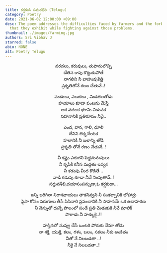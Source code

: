 ```yaml
---
title: కర్షకుడి సమరభేరి (Telugu)
category: Poetry
date: 2021-06-02 12:00:00 +09:00
desc: The poem addresses the difficulties faced by farmers and the forbearence
  that they exhibit while fighting against those problems.
thumbnail: ./images/farming.jpg
authors: Sri Vibhav J
starred: false
abio: NONE
alt: Poetry Telugu
---
```

<p style="text-align: center;align:center;">
వరదలు, కరువులు, తుఫానులొచ్చి<br>
చేతిన కాపు కొట్టుకుపోతే <br>
నాగలిని నీ బాహువుకెత్తి<br>
ప్రకృతితోనే రణం చేతువే..!
</p>
<p style="text-align: center;align:center;">
పందులు, ఎలుకలు , మిడతలతోడు<br>
హయాలు కూడా పంటను మేస్తే<br>
ఆశ వదలక భూమి విడువక <br>
సహనానికి ప్రతిరూపం నీవై..
</p>
<p style="text-align: center;align:center;">
ఎండ, వాన, గాలి, ధూలి <br>
దేనిని లెక్కచేయక<br>
హలానికి నీ బలాన్ని తోడి<br>
ప్రకృతి తోనే రణం చేతువే..!
</p>
<p style="text-align: center;align:center;">
నీ కష్టం ఎరుగని పెద్దమనుషులు<br>
నీ కృషికి కనీస మద్దతు ఇవ్వక<br>
నీ కడుపు మీద కొడితే ..<br>
వాడి కడుపు కూడా నీవే నింపుతావ్..!<br>
సద్గునశీలి,దయాసంపన్నుడా,ఓ కర్షకుడా...
</p>
<p style="text-align: center;align:center;">
ఇన్ని జరిగినా నిరాశఛాయలు తాకనివ్వని నీ సంకల్పానికి జోహార్లు<br>
పైసా కోసం పరుగులు తీసే పిసినారి ప్రపంచానికి నీ సాహసమే ఒక ఉదాహరణ<br>
నీ వెన్నుతో దున్నే పొలంలో పండే ప్రతి మెతుకుకి నీవే మాలిక్<br>
పొరాడు నీ హక్కుకై..!!
</p>
<p style="text-align: center;align:center;">
హస్తినలో నువ్వు చేసే ఒంటరి పోరుకు నేనూ తోడు <br>
నా శక్తి, యుక్తి, కలం, గళం, బలం, సకలం నీకు అంకితం<br>
నీతో నే నిలబడతా ..!<br>
నీకై నే నిలబడతా..!
</p>